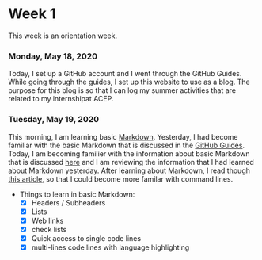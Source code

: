 # Week 1
This week is an orientation week. 

### Monday, May 18, 2020
Today, I set up a GitHub account and I went through the GitHub Guides. While going through the guides, I set up this website to use as a blog. The purpose for this blog is so that I can log my summer activities that are related to my internshipat ACEP.

### Tuesday, May 19, 2020
This morning, I am learning basic [Markdown](https://www.markdownguide.org/basic-syntax/).  Yesterday, I had become familiar with the basic Markdown that is discussed in the [GitHub Guides](https://guides.github.com/features/mastering-markdown/). Today, I am becoming familier with the information about basic Markdown that is discussed [here](https://www.markdownguide.org/basic-syntax/) and I am reviewing the information that I had learned about Markdown yesterday. After learning about Markdown, I read though [this article](https://towardsdatascience.com/this-will-make-you-a-command-line-ninja-93a51cdb16b1), so that I could become more familar with command lines.

* Things to learn in basic Markdown:
  * [x] Headers / Subheaders 
  * [x] Lists 
  * [x] Web links 
  * [x] check lists 
  * [x] Quick access to single code lines 
  * [x] multi-lines code lines with language highlighting 
